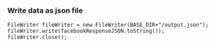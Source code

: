 ### Write data as json file 
    FileWriter fileWriter = new FileWriter(BASE_DIR+"/output.json");
    fileWriter.write(facebookResponseJSON.toString());
    fileWriter.close();
